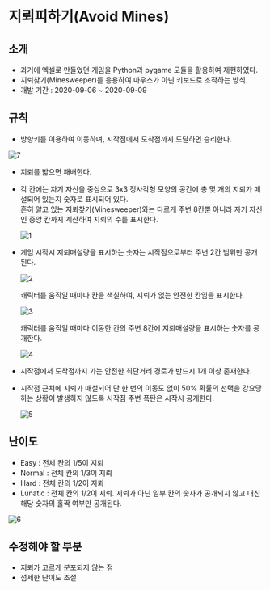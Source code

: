 # 지뢰피하기(Avoid Mines)
## 소개
* 과거에 엑셀로 만들었던 게임을 Python과 pygame 모듈을 활용하여 재현하였다.
* 지뢰찾기(Minesweeper)를 응용하여 마우스가 아닌 키보드로 조작하는 방식.
* 개발 기간 : 2020-09-06 ~ 2020-09-09

## 규칙
* 방향키를 이용하여 이동하며, 시작점에서 도착점까지 도달하면 승리한다.

![7](https://user-images.githubusercontent.com/67459853/92605564-d94b0f00-f2ec-11ea-9cf6-0f7dc6fbdf90.png)

* 지뢰를 밟으면 패배한다.
* 각 칸에는 자기 자신을 중심으로 3x3 정사각형 모양의 공간에 총 몇 개의 지뢰가 매설되어 있는지 숫자로 표시되어 있다.  
  흔히 알고 있는 지뢰찾기(Minesweeper)와는 다르게 주변 8칸뿐 아니라 자기 자신인 중앙 칸까지 계산하여 지뢰의 수를 표시한다.
  
  ![1](https://user-images.githubusercontent.com/67459853/92602684-6db37280-f2e9-11ea-99bc-8885a304b641.PNG)
  
* 게임 시작시 지뢰매설량을 표시하는 숫자는 시작점으로부터 주변 2칸 범위만 공개된다.  

  ![2](https://user-images.githubusercontent.com/67459853/92602758-89b71400-f2e9-11ea-9e0f-680613af8d43.PNG) 
  
  캐릭터를 움직일 때마다 칸을 색칠하여, 지뢰가 없는 안전한 칸임을 표시한다.
  
  ![3](https://user-images.githubusercontent.com/67459853/92603057-d3076380-f2e9-11ea-990c-33db7a1c3e4e.PNG)
  
  캐릭터를 움직일 때마다 이동한 칸의 주변 8칸에 지뢰매설량을 표시하는 숫자를 공개한다.
  
  ![4](https://user-images.githubusercontent.com/67459853/92603099-df8bbc00-f2e9-11ea-8ddd-e8be779f6bee.PNG)
  
* 시작점에서 도착점까지 가는 안전한 최단거리 경로가 반드시 1개 이상 존재한다.
* 시작점 근처에 지뢰가 매설되어 단 한 번의 이동도 없이 50% 확률의 선택을 강요당하는 상황이 발생하지 않도록 시작점 주변 폭탄은 시작시 공개한다.

  ![5](https://user-images.githubusercontent.com/67459853/92603861-c46d7c00-f2ea-11ea-9599-2cf713c172a6.PNG)

## 난이도
* Easy : 전체 칸의 1/5이 지뢰
* Normal : 전체 칸의 1/3이 지뢰
* Hard : 전체 칸의 1/2이 지뢰
* Lunatic : 전체 칸의 1/2이 지뢰. 지뢰가 아닌 일부 칸의 숫자가 공개되지 않고 대신 해당 숫자의 홀짝 여부만 공개된다.

![6](https://user-images.githubusercontent.com/67459853/92605244-79546880-f2ec-11ea-9bc3-69d4ba6614a0.PNG)


## 수정해야 할 부분
* 지뢰가 고르게 분포되지 않는 점
* 섬세한 난이도 조절
